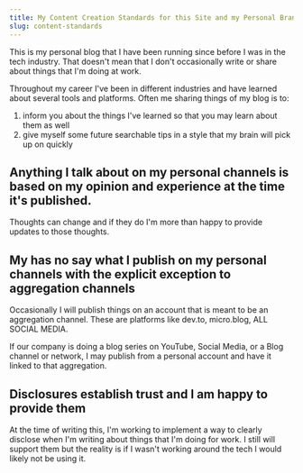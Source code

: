 ```yaml
---
title: My Content Creation Standards for this Site and my Personal Brand
slug: content-standards
---
```


This is my personal blog that I have been running since before I was in the tech industry. That doesn't mean that I don't occasionally write or share about things that I'm doing at work.

Throughout my career I've been in different industries and have learned about several tools and platforms. Often me sharing things of my blog is to:

1. inform you about the things I've learned so that you may learn about them as well
2. give myself some future searchable tips in a style that my brain will pick up on quickly

## Anything I talk about on my personal channels is based on my opinion and experience at the time it's published. 

Thoughts can change and if they do I'm more than happy to provide updates to those thoughts.

## My has no say what I publish on my personal channels with the explicit exception to aggregation channels

Occasionally I will publish things on an account that is meant to be an aggregation channel. These are platforms like dev.to, micro.blog, ALL SOCIAL MEDIA.

If our company is doing a blog series on YouTube, Social Media, or a Blog channel or network, I may publish from a personal account and have it linked to that aggregation.

## Disclosures establish trust and I am happy to provide them

At the time of writing this, I'm working to implement a way to clearly disclose when I'm writing about things that I'm doing for work. I still will support them but the reality is if I wasn't working around the tech I would likely not be using it.